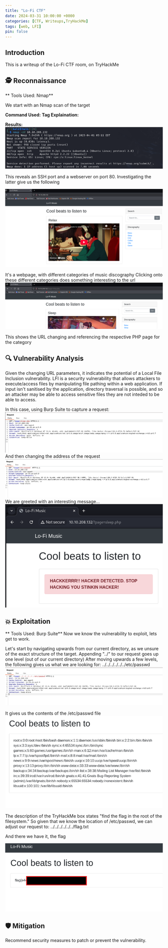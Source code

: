 ```yaml
---
title: "Lo-Fi CTF"
date: 2024-03-31 10:00:00 +0000
categories: [CTF, Writeups,TryHackMe]
tags: [web, LFI]
pin: false
---
```


## Introduction  
This is a writeup of the Lo-Fi CTF room, on TryHackMe 

## 🕵️ Reconnaissance
** Tools Used: Nmap**

We start with an Nmap scan of the target

**Command Used:**
**Tag Explaination:**

**Results:**  
![Nmap Scan Results](/assets/TryHackMe/Lo-Fi/Nmap_Scan.png)  

This reveals an SSH port and a webserver on port 80. Investigating the latter give us the following

![LoFi Recon 1](/assets/TryHackMe/Lo-Fi/Lo-Fi_Recon_1.png)  

It's a webpage, with different categories of music discography
Clicking onto these different categories does something interesting to the url
![LoFi Recon 2](/assets/TryHackMe/Lo-Fi/Lo-Fi_Recon_2.png)

This shows the URL changing and referencing the respective PHP page for the category


## 🔍 Vulnerability Analysis
Given the changing URL parameters, it indicates the potential of a Local File Inclusion vulnerability. 
LFI is a security vulnerability that allows attackers to execute/access files by manipulating file pathing within a web application. If input isn't sanitised by the application, directory traversal is possible, and so an attacker may be able to access sensitive files they are not inteded to be able to access.

In this case, using Burp Suite to capture a request:
![LoFi Vuln 1](/assets/TryHackMe/Lo-Fi/Lo-Fi_Vuln_1.png)
And then changing the address of the request
![LoFi Vuln 2](/assets/TryHackMe/Lo-Fi/Lo-Fi_Vuln_2.png)
We are greeted with an interesting message...
![LoFi Vuln 3](/assets/TryHackMe/Lo-Fi/Lo-Fi_Vuln_3.png)
## 💥 Exploitation
** Tools Used: Burp Suite**
Now we know the vulnerability to exploit, lets get to work.

Let's start by navigating upwards from our current directory, as we unsure of the exact structure of the target.
Appending "../" to our request goes up one level (out of our current directory)
After moving upwards a few levels, the following gives us what we are looking for:
../../../../../../etc/passwd
![LoFi Exploit 1](/assets/TryHackMe/Lo-Fi/Lo-Fi_Exploit_1.png)

It gives us the contents of the /etc/passwd file
![LoFi Exploit 2](/assets/TryHackMe/Lo-Fi/Lo-Fi_Exploit_2.png)

The description of the TryHackMe box states "find the flag in the root of the filesystem." 
So given that we know the location of /etc/passwd, we can adjust our request to:
../../../../../../flag.txt

And there we have it, the flag

![LoFi Exploit 3](/assets/TryHackMe/Lo-Fi/Lo-Fi_Exploit_3.png)
## 🛡️ Mitigation
Recommend security measures to patch or prevent the vulnerability.
